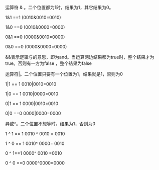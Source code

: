 运算符 & 。二个位置都为1时，结果为1，其它结果为0。

1&1 ==1   (0010&0010=0010)

1&0 ==0   (0010&0000=0000)

0&1 ==0   (0000&0010=0000)

0&0 ==0   (0000&0000=0000)



&&表示逻辑与的意思，即为and。当运算两边结果都为true时，整个结果才为true。否则有一方为false ，整个结果为false



运算符|。二个位置只要有一个位置为1，结果就是1，否则为0

1|1 == 1  0010|0010=0010

1|0 == 1  0010|0000=0010

0|1 == 1  0000|0010=0010

0|0 ==0   0000|0000=0000



异或^。二个位置不想等时，结果为1，否则为0

1 ^ 1 == 1 0010 ^ 0010 = 0010

1 ^ 0 == 1 0010^ 0000= 0010

0 ^ 1==1   0000^ 0010 =0010

0 ^ 0 ==0  0000^0000=0000